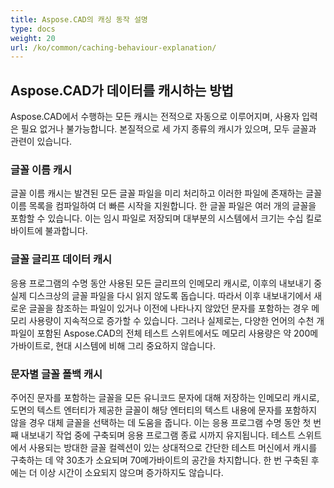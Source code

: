 ```yaml
---
title: Aspose.CAD의 캐싱 동작 설명
type: docs
weight: 20
url: /ko/common/caching-behaviour-explanation/
---
```


## **Aspose.CAD가 데이터를 캐시하는 방법**

Aspose.CAD에서 수행하는 모든 캐시는 전적으로 자동으로 이루어지며, 사용자 입력은 필요 없거나 불가능합니다. 본질적으로 세 가지 종류의 캐시가 있으며, 모두 글꼴과 관련이 있습니다.

### **글꼴 이름 캐시**

글꼴 이름 캐시는 발견된 모든 글꼴 파일을 미리 처리하고 이러한 파일에 존재하는 글꼴 이름 목록을 컴파일하여 더 빠른 시작을 지원합니다. 한 글꼴 파일은 여러 개의 글꼴을 포함할 수 있습니다. 이는 임시 파일로 저장되며 대부분의 시스템에서 크기는 수십 킬로바이트에 불과합니다.

### **글꼴 글리프 데이터 캐시**

응용 프로그램의 수명 동안 사용된 모든 글리프의 인메모리 캐시로, 이후의 내보내기 중 실제 디스크상의 글꼴 파일을 다시 읽지 않도록 돕습니다. 따라서 이후 내보내기에서 새로운 글꼴을 참조하는 파일이 있거나 이전에 나타나지 않았던 문자를 포함하는 경우 메모리 사용량이 지속적으로 증가할 수 있습니다. 그러나 실제로는, 다양한 언어의 수천 개 파일이 포함된 Aspose.CAD의 전체 테스트 스위트에서도 메모리 사용량은 약 200메가바이트로, 현대 시스템에 비해 그리 중요하지 않습니다.

### **문자별 글꼴 폴백 캐시**

주어진 문자를 포함하는 글꼴을 모든 유니코드 문자에 대해 저장하는 인메모리 캐시로, 도면의 텍스트 엔터티가 제공한 글꼴이 해당 엔터티의 텍스트 내용에 문자를 포함하지 않을 경우 대체 글꼴을 선택하는 데 도움을 줍니다. 이는 응용 프로그램 수명 동안 첫 번째 내보내기 작업 중에 구축되며 응용 프로그램 종료 시까지 유지됩니다. 테스트 스위트에서 사용되는 방대한 글꼴 컬렉션이 있는 상대적으로 간단한 테스트 머신에서 캐시를 구축하는 데 약 30초가 소요되며 70메가바이트의 공간을 차지합니다. 한 번 구축된 후에는 더 이상 시간이 소요되지 않으며 증가하지도 않습니다.
